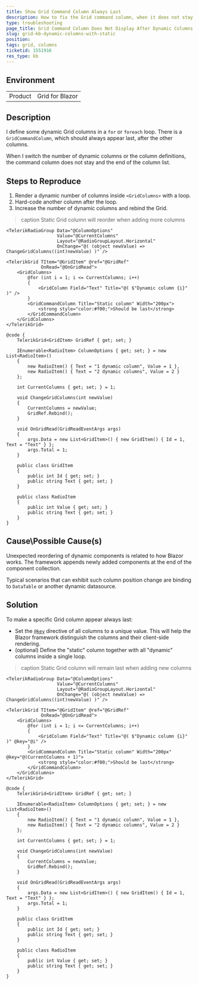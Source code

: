 ```yaml
---
title: Show Grid Command Column Always Last
description: How to fix the Grid command column, when it does not stay and the end of a dynamic column list.
type: troubleshooting
page_title: Grid Command Column Does Not Display After Dynamic Columns
slug: grid-kb-dynamic-columns-with-static
position:
tags: grid, columns
ticketid: 1551916
res_type: kb
---
```


## Environment

<table>
    <tbody>
        <tr>
            <td>Product</td>
            <td>Grid for Blazor</td>
        </tr>
    </tbody>
</table>


## Description

I define some dynamic Grid columns in a `for` or `foreach` loop. There is a `GridCommandColumn`, which should always appear last, after the other columns.

When I switch the number of dynamic columns or the column definitions, the command column does not stay and the end of the column list.


## Steps to Reproduce

1. Render a dynamic number of columns inside `<GridColumns>` with a loop.
1. Hard-code another column after the loop.
1. Increase the number of dynamic columns and rebind the Grid.

>caption Static Grid column will reorder when adding more columns

````CSHTML
<TelerikRadioGroup Data="@ColumnOptions"
                   Value="@CurrentColumns"
                   Layout="@RadioGroupLayout.Horizontal"
                   OnChange="@( (object newValue) => ChangeGridColumns((int)newValue) )" />

<TelerikGrid TItem="@GridItem" @ref="@GridRef"
             OnRead="@OnGridRead">
    <GridColumns>
        @for (int i = 1; i <= CurrentColumns; i++)
        {
            <GridColumn Field="Text" Title="@( $"Dynamic column {i}" )" />
        }
        <GridCommandColumn Title="Static column" Width="200px">
            <strong style="color:#f00;">Should be last</strong>
        </GridCommandColumn>
    </GridColumns>
</TelerikGrid>

@code {
    TelerikGrid<GridItem> GridRef { get; set; }

    IEnumerable<RadioItem> ColumnOptions { get; set; } = new List<RadioItem>()
    {
        new RadioItem() { Text = "1 dynamic column", Value = 1 },
        new RadioItem() { Text = "2 dynamic columns", Value = 2 }
    };

    int CurrentColumns { get; set; } = 1;

    void ChangeGridColumns(int newValue)
    {
        CurrentColumns = newValue;
        GridRef.Rebind();
    }

    void OnGridRead(GridReadEventArgs args)
    {
        args.Data = new List<GridItem>() { new GridItem() { Id = 1, Text = "Text" } };
        args.Total = 1;
    }

    public class GridItem
    {
        public int Id { get; set; }
        public string Text { get; set; }
    }

    public class RadioItem
    {
        public int Value { get; set; }
        public string Text { get; set; }
    }
}
````


## Cause\Possible Cause(s)

Unexpected reordering of dynamic components is related to how Blazor works. The framework appends newly added components at the end of the component collection.

Typical scenarios that can exhibit such column position change are binding to `DataTable` or another dynamic datasource.


## Solution

To make a specific Grid column appear always last:

* Set the [`@key`](https://docs.microsoft.com/en-us/aspnet/core/blazor/components/?view=aspnetcore-6.0#use-key-to-control-the-preservation-of-elements-and-components) directive of all columns to a unique value. This will help the Blazor framework distinguish the columns and their client-side rendering.
* (optional) Define the "static" column together with all "dynamic" columns inside a single loop.

>caption Static Grid column will remain last when adding new columns

````CSHTML
<TelerikRadioGroup Data="@ColumnOptions"
                   Value="@CurrentColumns"
                   Layout="@RadioGroupLayout.Horizontal"
                   OnChange="@( (object newValue) => ChangeGridColumns((int)newValue) )" />

<TelerikGrid TItem="@GridItem" @ref="@GridRef"
             OnRead="@OnGridRead">
    <GridColumns>
        @for (int i = 1; i <= CurrentColumns; i++)
        {
            <GridColumn Field="Text" Title="@( $"Dynamic column {i}" )" @key="@i" />
        }
        <GridCommandColumn Title="Static column" Width="200px" @key="@(CurrentColumns + 1)">
            <strong style="color:#f00;">Should be last</strong>
        </GridCommandColumn>
    </GridColumns>
</TelerikGrid>

@code {
    TelerikGrid<GridItem> GridRef { get; set; }

    IEnumerable<RadioItem> ColumnOptions { get; set; } = new List<RadioItem>()
    {
        new RadioItem() { Text = "1 dynamic column", Value = 1 },
        new RadioItem() { Text = "2 dynamic columns", Value = 2 }
    };

    int CurrentColumns { get; set; } = 1;

    void ChangeGridColumns(int newValue)
    {
        CurrentColumns = newValue;
        GridRef.Rebind();
    }

    void OnGridRead(GridReadEventArgs args)
    {
        args.Data = new List<GridItem>() { new GridItem() { Id = 1, Text = "Text" } };
        args.Total = 1;
    }

    public class GridItem
    {
        public int Id { get; set; }
        public string Text { get; set; }
    }

    public class RadioItem
    {
        public int Value { get; set; }
        public string Text { get; set; }
    }
}
````
